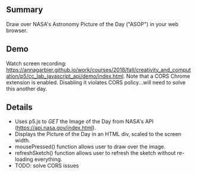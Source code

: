 ## Summary
Draw over NASA's Astronomy Picture of the Day ("ASOP") in your web browser.

## Demo
Watch screen recording: https://annagarbier.github.io/work/courses/2018/fall/creativity_and_computation/p5/cc_lab_javascript_api/demo/index.html. Note that a CORS Chrome extension is enabled. Disabling it violates CORS policy...will need to solve this another day.

## Details
* Uses p5.js to *GET* the Image of the Day from NASA's API (https://api.nasa.gov/index.html).
* Displays the Picture of the Day in an HTML div, scaled to the screen width.
* mousePressed() function allows user to draw over the image.
* refreshSketch() function allows user to refresh the sketch without re-loading everything.
* TODO: solve CORS issues
